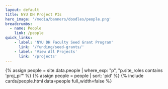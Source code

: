 ```yaml
---
layout: default
title: NYU DH Project PIs
hero_image: '/media/banners/doodles/people.png'
breadcrumbs:
  - name: People
    link: /people
quick_links:
    - label: 'NYU DH Faculty Seed Grant Program'
      link: '/funding/seed-grants/'
    - label: 'View All Projects'
      link: '/projects'
---
```


{% assign people = site.data.people | where_exp: "p", "p.site_roles contains 'proj_pi'" %}
{% assign people = people | sort: 'pid' %}
{% include cards/people.html data=people full_width=false %}
